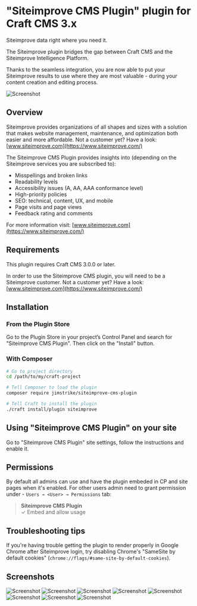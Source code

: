 # "Siteimprove CMS Plugin" plugin for Craft CMS 3.x

Siteimprove data right where you need it.

The Siteimprove plugin bridges the gap between Craft CMS and the Siteimprove Intelligence Platform. 

Thanks to the seamless integration, you are now able to put your Siteimprove results to use where 
they are most valuable - during your content creation and editing process.

![Screenshot](src/icon.svg)

## Overview

Siteimprove provides organizations of all shapes and sizes with a solution that makes website management, maintenance,
and optimization both easier and more affordable. Not a customer yet?
Have a look: [www.siteimprove.com](https://www.siteimprove.com/)

The Siteimprove CMS Plugin provides insights into (depending on the Siteimprove services you are subscribed to):
* Misspellings and broken links
* Readability levels
* Accessibility issues (A, AA, AAA conformance level)
* High-priority policies
* SEO: technical, content, UX, and mobile
* Page visits and page views
* Feedback rating and comments

For more information visit: [www.siteimprove.com](https://www.siteimprove.com/)


## Requirements

This plugin requires Craft CMS 3.0.0 or later.

In order to use the Siteimprove CMS plugin, you will need to be a Siteimprove customer. Not a customer yet? Have a look: [www.siteimprove.com](https://www.siteimprove.com/)

## Installation

### From the Plugin Store

Go to the Plugin Store in your project’s Control Panel and search for "Siteimprove CMS Plugin". Then click on the "Install" button.

### With Composer

```bash
# Go to project directory
cd /path/to/my/craft-project

# Tell Composer to load the plugin
composer require jimstrike/siteimprove-cms-plugin

# Tell Craft to install the plugin
./craft install/plugin siteimprove
```

## Using "Siteimprove CMS Plugin" on your site

Go to "Siteimprove CMS Plugin" site settings, follow the instructions and enable it.

## Permissions

By default all admins can use and have the plugin embeded in CP and site pages when it's enabled. For other users admin need to grant permission under - `Users → <User> → Permissions` tab:

>
> **Siteimprove CMS Plugin**  
> ✓ Embed and allow usage
>  

## Troubleshooting tips

If you're having trouble getting the plugin to render properly in Google Chrome after Siteimprove login, try disabling Chrome's "SameSite by default cookies" (`chrome://flags/#same-site-by-default-cookies`).

## Screenshots

![Screenshot](resources/images/siteimprove01.png)
![Screenshot](resources/images/siteimprove02.png)
![Screenshot](resources/images/siteimprove03.png)
![Screenshot](resources/images/siteimprove04.png)
![Screenshot](resources/images/siteimprove05.png)
![Screenshot](resources/images/siteimprove06.png)
![Screenshot](resources/images/siteimprove07.png)
![Screenshot](resources/images/siteimprove08.png)